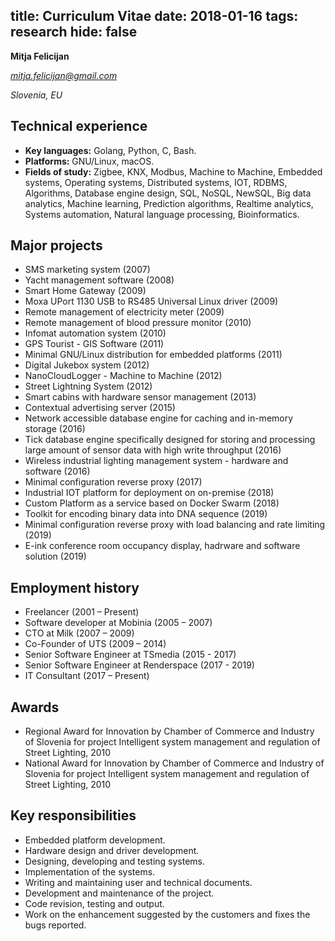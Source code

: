 title: Curriculum Vitae
date: 2018-01-16
tags: research
hide: false
----

**Mitja Felicijan**

*[mitja.felicijan@gmail.com](mailto:mitja.felicijan@gmail.com?subject=Website+CV+Contact)*

*Slovenia, EU*

## Technical experience

- **Key languages:** Golang, Python, C, Bash.
- **Platforms:** GNU/Linux, macOS.
- **Fields of study:** Zigbee, KNX, Modbus, Machine to Machine, Embedded systems, Operating systems, Distributed systems, IOT, RDBMS, Algorithms, Database engine design, SQL, NoSQL, NewSQL, Big data analytics, Machine learning, Prediction algorithms, Realtime analytics, Systems automation, Natural language processing, Bioinformatics.

## Major projects

- SMS marketing system (2007)
- Yacht management software (2008)
- Smart Home Gateway (2009)
- Moxa UPort 1130 USB to RS485 Universal Linux driver (2009)
- Remote management of electricity meter (2009)
- Remote management of blood pressure monitor (2010)
- Infomat automation system (2010)
- GPS Tourist - GIS Software (2011)
- Minimal GNU/Linux distribution for embedded platforms (2011)
- Digital Jukebox system (2012)
- NanoCloudLogger - Machine to Machine (2012)
- Street Lightning System (2012)
- Smart cabins with hardware sensor management (2013)
- Contextual advertising server (2015)
- Network accessible database engine for caching and in-memory storage (2016)
- Tick database engine specifically designed for storing and processing large amount of sensor data with high write throughput (2016)
- Wireless industrial lighting management system - hardware and software (2016)
- Minimal configuration reverse proxy (2017)
- Industrial IOT platform for deployment on on-premise (2018)
- Custom Platform as a service based on Docker Swarm (2018)
- Toolkit for encoding binary data into DNA sequence (2019)
- Minimal configuration reverse proxy with load balancing and rate limiting (2019)
- E-ink conference room occupancy display, hadrware and software solution (2019)

## Employment history

- Freelancer (2001 – Present)
- Software developer at Mobinia (2005 – 2007)
- CTO at Milk (2007 – 2009)
- Co-Founder of UTS (2009 – 2014)
- Senior Software Engineer at TSmedia (2015 - 2017)
- Senior Software Engineer at Renderspace (2017 - 2019)
- IT Consultant (2017 – Present)

## Awards

- Regional Award for Innovation by Chamber of Commerce and Industry of Slovenia for project Intelligent system management and regulation of Street Lighting, 2010
- National Award for Innovation by Chamber of Commerce and Industry of Slovenia for project Intelligent system management and regulation of Street Lighting, 2010

## Key responsibilities

- Embedded platform development.
- Hardware design and driver development.
- Designing, developing and testing systems.
- Implementation of the systems.
- Writing and maintaining user and technical documents.
- Development and maintenance of the project.
- Code revision, testing and output.
- Work on the enhancement suggested by the customers and fixes the bugs reported.
